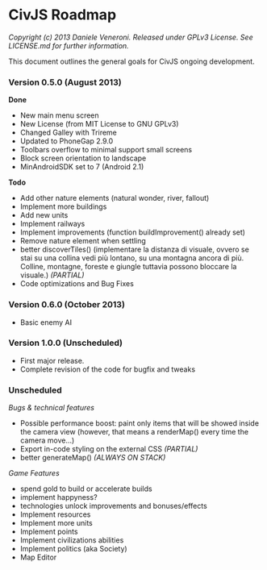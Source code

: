 # CivJS Roadmap

_Copyright (c) 2013 Daniele Veneroni. Released under GPLv3 License. See LICENSE.md for further information._

This document outlines the general goals for CivJS ongoing development.

### Version 0.5.0 (August 2013)

**Done**

* New main menu screen
* New License (from MIT License to GNU GPLv3)
* Changed Galley with Trireme
* Updated to PhoneGap 2.9.0
* Toolbars overflow to minimal support small screens
* Block screen orientation to landscape
* MinAndroidSDK set to 7 (Android 2.1)

**Todo**

* Add other nature elements (natural wonder, river, fallout)
* Implement more buildings
* Add new units
* Implement railways
* Implement improvements (function buildImprovement() already set)
* Remove nature element when settling
* better discoverTiles() (implementare la distanza di visuale, ovvero se stai su una collina vedi più lontano, su una montagna ancora di più. Colline, montagne, foreste e giungle tuttavia possono bloccare la visuale.) _(PARTIAL)_
* Code optimizations and Bug Fixes

### Version 0.6.0 (October 2013)

* Basic enemy AI

### Version 1.0.0 (Unscheduled)

* First major release.
* Complete revision of the code for bugfix and tweaks

### Unscheduled

_Bugs & technical features_

* Possible performance boost: paint only items that will be showed inside the camera view (however, that means a renderMap() every time the camera move...)
* Export in-code styling on the external CSS _(PARTIAL)_
* better generateMap() _(ALWAYS ON STACK)_

_Game Features_

* spend gold to build or accelerate builds
* implement happyness?
* technologies unlock improvements and bonuses/effects
* Implement resources
* Implement more units
* Implement points
* Implement civilizations abilities
* Implement politics (aka Society)
* Map Editor
